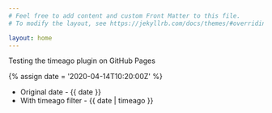 ```yaml
---
# Feel free to add content and custom Front Matter to this file.
# To modify the layout, see https://jekyllrb.com/docs/themes/#overriding-theme-defaults

layout: home
---
```


Testing the timeago plugin on GitHub Pages

{% assign date = '2020-04-14T10:20:00Z' %}

- Original date - {{ date }}
- With timeago filter - {{ date | timeago }}